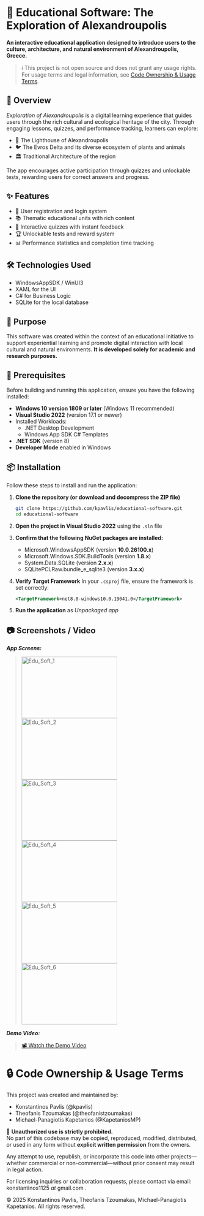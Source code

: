 # 🧭 Educational Software: The Exploration of Alexandroupolis

**An interactive educational application designed to introduce users to the culture, architecture, and natural environment of Alexandroupolis, Greece.**

> ℹ️ This project is not open source and does not grant any usage rights.
> For usage terms and legal information, see [Code Ownership & Usage Terms](#-code-ownership--usage-terms).

## 📘 Overview

_Exploration of Alexandroupolis_ is a digital learning experience that guides users through the rich cultural and ecological heritage of the city. Through engaging lessons, quizzes, and performance tracking, learners can explore:

- 🗼 The Lighthouse of Alexandroupolis
- 🐦 The Evros Delta and its diverse ecosystem of plants and animals
- 🏛️ Traditional Architecture of the region

The app encourages active participation through quizzes and unlockable tests, rewarding users for correct answers and progress.

## ✨ Features

- 🔐 User registration and login system  
- 📚 Thematic educational units with rich content  
- 🧠 Interactive quizzes with instant feedback  
- 🏆 Unlockable tests and reward system  
- 📊 Performance statistics and completion time tracking  

## 🛠️ Technologies Used

- WindowsAppSDK / WinUI3
- XAML for the UI
- C# for Business Logic
- SQLite for the local database

## 🎯 Purpose

This software was created within the context of an educational initiative to support experiential learning and promote digital interaction with local cultural and natural environments. **It is developed solely for academic and research purposes.**

## 🧰 Prerequisites

Before building and running this application, ensure you have the following installed:

- **Windows 10 version 1809 or later** (Windows 11 recommended)
- **Visual Studio 2022** (version 17.1 or newer)
- Installed Workloads:
  - .NET Desktop Development
  - Windows App SDK C# Templates
- **.NET SDK** (version 8)
- **Developer Mode** enabled in Windows

## 📦 Installation

Follow these steps to install and run the application:

1. **Clone the repository (or download and decompress the ZIP file)**
   ```bash
   git clone https://github.com/kpavlis/educational-software.git
   cd educational-software
2. **Open the project in Visual Studio 2022** using the `.sln` file
3. **Confirm that the following NuGet packages are installed:**
    - Microsoft.WindowsAppSDK (version **10.0.26100.x**)
    - Microsoft.Windows.SDK.BuildTools (version **1.8.x**)
    - System.Data.SQLite (version **2.x.x**)
    - SQLitePCLRaw.bundle_e_sqlite3 (version **3.x.x**)
4. **Verify Target Framework**
     In your `.csproj` file, ensure the framework is set correctly:
   
     ```xml
     <TargetFramework>net8.0-windows10.0.19041.0</TargetFramework>
   
6. **Run the application** as _Unpackaged app_

## 📷 Screenshots / Video

**_App Screens:_**  
> <img width="250" height="160" alt="Edu_Soft_1" src="/project_resources/media/Edu_Soft_1.png" />
> <img width="250" height="160" alt="Edu_Soft_2" src="/project_resources/media/Edu_Soft_2.png" />
> <img width="250" height="160" alt="Edu_Soft_3" src="/project_resources/media/Edu_Soft_3.png" />
> <img width="250" height="160" alt="Edu_Soft_4" src="/project_resources/media/Edu_Soft_4.png" />
> <img width="250" height="160" alt="Edu_Soft_5" src="/project_resources/media/Edu_Soft_5.png" />
> <img width="250" height="160" alt="Edu_Soft_6" src="/project_resources/media/Edu_Soft_6.png" />

**_Demo Video:_**

> [📽️ Watch the Demo Video](/project_resources/media/Demo_Video.mp4)

# 🔒 Code Ownership & Usage Terms

This project was created and maintained by:

- Konstantinos Pavlis (@kpavlis)
- Theofanis Tzoumakas (@theofanistzoumakas)
- Michael-Panagiotis Kapetanios (@KapetaniosMP)

🚫 **Unauthorized use is strictly prohibited.**  
No part of this codebase may be copied, reproduced, modified, distributed, or used in any form without **explicit written permission** from the owners.

Any attempt to use, republish, or incorporate this code into other projects—whether commercial or non-commercial—without prior consent may result in legal action.

For licensing inquiries or collaboration requests, please contact via email: konstantinos1125 _at_ gmail.com .

© 2025 Konstantinos Pavlis, Theofanis Tzoumakas, Michael-Panagiotis Kapetanios. All rights reserved.
